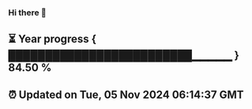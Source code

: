 ### Hi there 👋
⏳ Year progress { █████████████████████████▁▁▁▁▁ } 84.50 %
---
⏰ Updated on Tue, 05 Nov 2024 06:14:37 GMT
---
